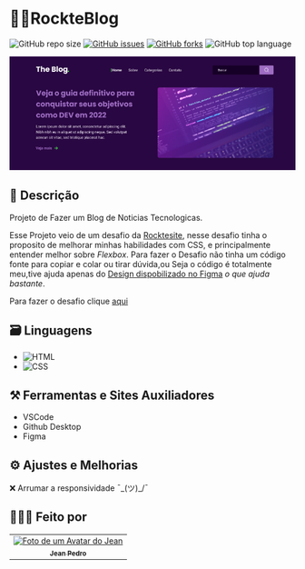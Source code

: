 # 🚀📰RockteBlog

![GitHub repo size](https://img.shields.io/github/repo-size/Jeanaraga/RockteBlog?color=purple&style=for-the-badge)
[![GitHub issues](https://img.shields.io/github/issues/Jeanaraga/RockteBlog?color=purple&style=for-the-badge)](https://github.com/Jeanaraga/RockteBlog/issues)
[![GitHub forks](https://img.shields.io/github/forks/Jeanaraga/RockteBlog?color=purple&style=for-the-badge)](https://github.com/Jeanaraga/RockteBlog/network)
![GitHub top language](https://img.shields.io/github/languages/top/Jeanaraga/RockteBlog?color=purple&style=for-the-badge)

<img src="./assets/images/Capturar-2.PNG" alt="">

## 📝 Descrição

Projeto de Fazer um Blog de Noticias Tecnologicas.

Esse Projeto veio de um desafio da [Rocktesite](https://app.rocketseat.com.br/), nesse desafio tinha o proposito de melhorar minhas habilidades com CSS, e principalmente entender melhor sobre *Flexbox*.
Para fazer o Desafio não tinha um código fonte para copiar e colar ou tirar dúvida,ou Seja o código é totalmente meu,tive ajuda apenas do [Design dispobilizado no Figma](https://www.figma.com/file/6cjYoOz7at8rtFh8SgLypc/DD-RocketBlog-Copy?fuid=1055871148984695989) *o que ajuda bastante*.

Para fazer o desafio clique [aqui](https://app.rocketseat.com.br/discover/challenges/rocketblog)

## 🗃 Linguagens

- ![HTML](https://img.shields.io/badge/HTML5-E34F26?style=for-the-badge&logo=html5&logoColor=white)
- ![CSS](https://img.shields.io/badge/CSS3-1572B6?style=for-the-badge&logo=css3&logoColor=white)

## ⚒ Ferramentas e Sites Auxiliadores

- VSCode
- Github Desktop
- Figma

## ⚙️ Ajustes e Melhorias

❌ Arrumar a responsividade ¯\_(ツ)_/¯

## 👨🏾‍💻 Feito por

<table>
  <tr>
    <td align="center">
    <a href="#">
        <img src="https://avatars.githubusercontent.com/u/93811651?s=400&u=8310b85f88bc81cc9c031997caea03d4aec65d5c&v=4" width="100px;" alt="Foto de um Avatar do Jean"/><br>
        <sub>
          <b>Jean Pedro</b>
        </sub>
      </a>
    </td>
  </tr>
</table>
